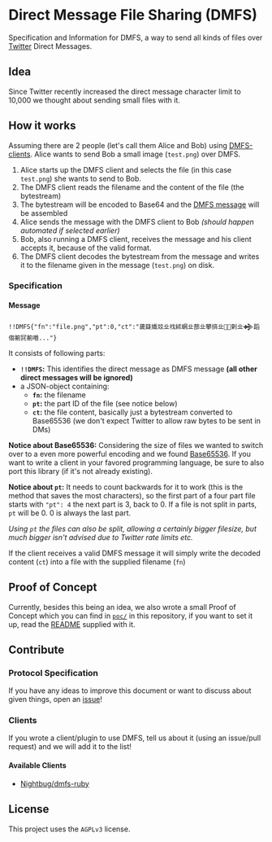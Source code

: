 # Direct Message File Sharing (DMFS)

Specification and Information for DMFS, a way to send all kinds of files over [Twitter](https://twitter.com) Direct Messages.

## Idea

Since Twitter recently increased the direct message character limit to 10,000 we thought about sending small files with it.

## How it works

Assuming there are 2 people (let's call them Alice and Bob) using [DMFS-clients](#available-clients). Alice wants to send Bob a small image (`test.png`) over DMFS.

1. Alice starts up the DMFS client and selects the file (in this case `test.png`) she wants to send to Bob.
2. The DMFS client reads the filename and the content of the file (the bytestream)
3. The bytestream will be encoded to Base64 and the [DMFS message](#message) will be assembled
4. Alice sends the message with the DMFS client to Bob _(should happen automated if selected earlier)_
5. Bob, also running a DMFS client, receives the message and his client accepts it, because of the valid format.
6. The DMFS client decodes the bytestream from the message and writes it to the filename given in the message (`test.png`) on disk.

### Specification

#### Message

```
!!DMFS{"fn":"file.png","pt":0,"ct":"薉籎㸍㸚㐀䄀絉蝄㐀蔀㐀攀㨈㐀𠰀𨏥㓷㐀𒄉蹈㑳䈀㓃䈀㗃..."}
```

It consists of following parts:

* **`!!DMFS`:** This identifies the direct message as DMFS message **(all other direct messages will be ignored)**
* a JSON-object containing:
  * **`fn`:** the filename
  * **`pt`:** the part ID of the file (see notice below)
  * **`ct`:** the file content, basically just a bytestream converted to Base65536 (we don't expect Twitter to allow raw bytes to be sent in DMs)

**Notice about Base65536:** Considering the size of files we wanted to switch over to a even more powerful encoding and we found [Base65536](https://github.com/ferno/base65536). If you want to write a client in your favored programming language, be sure to also port this library (if it's not already existing).

**Notice about `pt`:** It needs to count backwards for it to work (this is the method that saves the most characters), so the first part of a four part file starts with `"pt": 4` the next part is 3, back to 0. If a file is not split in parts, `pt` will be 0. 0 is always the last part.

_Using `pt` the files can also be split, allowing a certainly bigger filesize, but much bigger isn't advised due to Twitter rate limits etc._

If the client receives a valid DMFS message it will simply write the decoded content (`ct`) into a file with the supplied filename (`fn`)

## Proof of Concept

Currently, besides this being an idea, we also wrote a small Proof of Concept which you can find in [`poc/`](https://github.com/Nightbug/dmfs/tree/master/poc) in this repository, if you want to set it up, read the [README](https://github.com/Nightbug/dmfs/blob/master/poc/README) supplied with it.

## Contribute

### Protocol Specification

If you have any ideas to improve this document or want to discuss about given things, open an [issue](https://github.com/Nightbug/dmfs/issues)!

### Clients

If you wrote a client/plugin to use DMFS, tell us about it (using an issue/pull request) and we will add it to the list!

#### Available Clients

* [Nightbug/dmfs-ruby](https://github.com/Nightbug/dmfs-ruby)

## License

This project uses the `AGPLv3` license.

